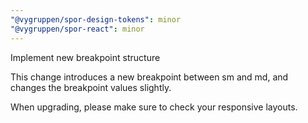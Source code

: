 ```yaml
---
"@vygruppen/spor-design-tokens": minor
"@vygruppen/spor-react": minor
---
```


Implement new breakpoint structure

This change introduces a new breakpoint between sm and md, and changes the breakpoint values slightly.

When upgrading, please make sure to check your responsive layouts.
